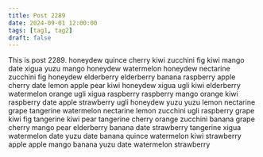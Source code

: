 ```yaml
---
title: Post 2289
date: 2024-09-01 12:00:00
tags: [tag1, tag2]
draft: false
---
```

This is post 2289.
honeydew
quince
cherry
kiwi
zucchini
fig
kiwi
mango
date
xigua
yuzu
mango
honeydew
watermelon
honeydew
nectarine
zucchini
fig
honeydew
elderberry
elderberry
banana
raspberry
apple
cherry
date
lemon
apple
pear
kiwi
honeydew
xigua
ugli
kiwi
elderberry
watermelon
orange
ugli
xigua
raspberry
raspberry
mango
orange
kiwi
raspberry
date
apple
strawberry
ugli
honeydew
yuzu
yuzu
lemon
nectarine
grape
tangerine
watermelon
nectarine
lemon
zucchini
ugli
raspberry
grape
kiwi
fig
tangerine
kiwi
pear
tangerine
cherry
orange
zucchini
banana
grape
cherry
mango
pear
elderberry
banana
date
strawberry
tangerine
xigua
watermelon
date
yuzu
date
banana
quince
watermelon
kiwi
strawberry
apple
apple
mango
banana
yuzu
date
watermelon
strawberry
